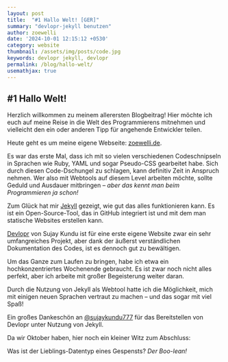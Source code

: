 ```yaml
---
layout: post
title:  "#1 Hallo Welt! [GER]"
summary: "devlopr-jekyll benutzen"
author: zoewelli
date: '2024-10-01 12:15:12 +0530'
category: website
thumbnail: /assets/img/posts/code.jpg
keywords: devlopr jekyll, devlopr
permalink: /blog/hallo-welt/
usemathjax: true
---
```


## #1 Hallo Welt!

Herzlich willkommen zu meinem allerersten Blogbeitrag! Hier möchte ich euch auf meine Reise in die Welt des Programmierens mitnehmen und vielleicht den ein oder anderen Tipp für angehende Entwickler teilen.

Heute geht es um meine eigene Webseite: [zoewelli.de](https://zoewelli.de).

Es war das erste Mal, dass ich mit so vielen verschiedenen Codeschnipseln in Sprachen wie Ruby, YAML und sogar Pseudo-CSS gearbeitet habe. Sich durch diesen Code-Dschungel zu schlagen, kann definitiv Zeit in Anspruch nehmen. Wer also mit Webtools auf diesem Level arbeiten möchte, sollte Geduld und Ausdauer mitbringen – *aber das kennt man beim Programmieren ja schon!*

Zum Glück hat mir [Jekyll](https://docs.github.com/en/pages/setting-up-a-github-pages-site-with-jekyll/about-github-pages-and-jekyll) gezeigt, wie gut das alles funktionieren kann. Es ist ein Open-Source-Tool, das in GitHub integriert ist und mit dem man statische Websites erstellen kann.

[Devlopr](https://devlopr.netlify.app) von Sujay Kundu ist für eine erste eigene Website zwar ein sehr umfangreiches Projekt, aber dank der äußerst verständlichen Dokumentation des Codes, ist es dennoch gut zu bewältigen.

Um das Ganze zum Laufen zu bringen, habe ich etwa ein hochkonzentriertes Wochenende gebraucht. Es ist zwar noch nicht alles perfekt, aber ich arbeite mit großer Begeisterung weiter daran.

Durch die Nutzung von Jekyll als Webtool hatte ich die Möglichkeit, mich mit einigen neuen Sprachen vertraut zu machen – und das sogar mit viel Spaß!

Ein großes Dankeschön an [@sujaykundu777](https://github.com/sujaykundu777) für das Bereitstellen von Devlopr unter Nutzung von Jekyll.


Da wir Oktober haben, hier noch ein kleiner Witz zum Abschluss:

Was ist der Lieblings-Datentyp eines Gespensts? 
*Der Boo-lean!*
